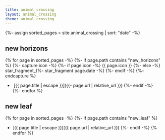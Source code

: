 ```yaml
---
title: animal crossing
layout: animal_crossing
theme: animal_crossing
---
```


{%- assign sorted_pages = site.animal_crossing | sort: "date" -%}

## new horizons
{% for page in sorted_pages -%}
  {%- if page.path contains "new_horizons" %}
    {%- capture icon -%}
      {%- if page.icon -%}
        {{ page.icon }}
      {%- else -%}
        star_fragment_{%- star_fragment page.date -%}
      {%- endif -%}
    {%- endcapture %}
- <img src="/assets/images/page_icons/animal_crossing/{{ icon }}.png" class="page-icon" alt=""> [{{ page.title | escape }}]({{- page.url | relative_url }})
  {%- endif -%}
{%- endfor %}

## new leaf
{% for page in sorted_pages -%}
  {%- if page.path contains "new_leaf" %}
- [{{ page.title | escape }}]({{ page.url | relative_url }})
  {%- endif -%}
{% endfor %}